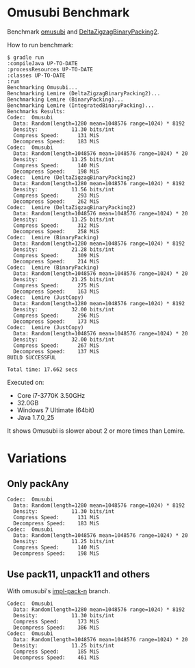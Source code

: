 # Omusubi Benchmark

Benchmark [omusubi](https://github.com/koron/omusubi) and [DeltaZigzagBinaryPacking2](https://github.com/koron/JavaFastPFOR).

How to run benchmark:

```
$ gradle run
:compileJava UP-TO-DATE
:processResources UP-TO-DATE
:classes UP-TO-DATE
:run
Benchmarking Omusubi...
Benchmarking Lemire (DeltaZigzagBinaryPacking2)...
Benchmarking Lemire (BinaryPacking)...
Benchmarking Lemire (IntegratedBinaryPacking)...
Benchmarks Results:
Codec:  Omusubi
  Data: Random(length=1280 mean=1048576 range=1024) * 8192
  Density:           11.30 bits/int
  Compress Speed:      131 MiS
  Decompress Speed:    183 MiS
Codec:  Omusubi
  Data: Random(length=1048576 mean=1048576 range=1024) * 20
  Density:           11.25 bits/int
  Compress Speed:      140 MiS
  Decompress Speed:    198 MiS
Codec:  Lemire (DeltaZigzagBinaryPacking2)
  Data: Random(length=1280 mean=1048576 range=1024) * 8192
  Density:           11.56 bits/int
  Compress Speed:      293 MiS
  Decompress Speed:    262 MiS
Codec:  Lemire (DeltaZigzagBinaryPacking2)
  Data: Random(length=1048576 mean=1048576 range=1024) * 20
  Density:           11.25 bits/int
  Compress Speed:      312 MiS
  Decompress Speed:    258 MiS
Codec:  Lemire (BinaryPacking)
  Data: Random(length=1280 mean=1048576 range=1024) * 8192
  Density:           21.28 bits/int
  Compress Speed:      309 MiS
  Decompress Speed:    214 MiS
Codec:  Lemire (BinaryPacking)
  Data: Random(length=1048576 mean=1048576 range=1024) * 20
  Density:           21.25 bits/int
  Compress Speed:      275 MiS
  Decompress Speed:    163 MiS
Codec:  Lemire (JustCopy)
  Data: Random(length=1280 mean=1048576 range=1024) * 8192
  Density:           32.00 bits/int
  Compress Speed:      296 MiS
  Decompress Speed:    173 MiS
Codec:  Lemire (JustCopy)
  Data: Random(length=1048576 mean=1048576 range=1024) * 20
  Density:           32.00 bits/int
  Compress Speed:      267 MiS
  Decompress Speed:    137 MiS
BUILD SUCCESSFUL

Total time: 17.662 secs
```

Executed on:

*   Core i7-3770K 3.50GHz
*   32.0GB
*   Windows 7 Ultimate (64bit)
*   Java 1.7.0\_25

It shows Omusubi is slower about 2 or more times than Lemire.

# Variations

## Only packAny 

```
Codec:  Omusubi
  Data: Random(length=1280 mean=1048576 range=1024) * 8192
  Density:           11.30 bits/int
  Compress Speed:      131 MiS
  Decompress Speed:    183 MiS
Codec:  Omusubi
  Data: Random(length=1048576 mean=1048576 range=1024) * 20
  Density:           11.25 bits/int
  Compress Speed:      140 MiS
  Decompress Speed:    198 MiS
```

## Use pack11, unpack11 and others

With omusubi's [impl-pack-n](https://github.com/koron/omusubi/tree/impl-pack-n) branch.

```
Codec:  Omusubi
  Data: Random(length=1280 mean=1048576 range=1024) * 8192
  Density:           11.30 bits/int
  Compress Speed:      173 MiS
  Decompress Speed:    386 MiS
Codec:  Omusubi
  Data: Random(length=1048576 mean=1048576 range=1024) * 20
  Density:           11.25 bits/int
  Compress Speed:      185 MiS
  Decompress Speed:    461 MiS
```
